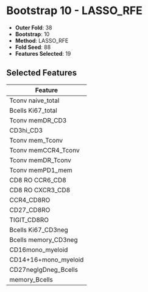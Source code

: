 # Bootstrap 10 - LASSO_RFE

- **Outer Fold**: 38
- **Bootstrap**: 10
- **Method**: LASSO_RFE
- **Fold Seed**: 88
- **Features Selected**: 19

## Selected Features

| Feature |
|---------|
| Tconv naive_total |
| Bcells Ki67_total |
| Tconv memDR_CD3 |
| CD3hi_CD3 |
| Tconv mem_Tconv |
| Tconv memCCR4_Tconv |
| Tconv memDR_Tconv |
| Tconv memPD1_mem |
| CD8 RO CCR6_CD8 |
| CD8 RO CXCR3_CD8 |
| CCR4_CD8RO |
| CD27_CD8RO |
| TIGIT_CD8RO |
| Bcells Ki67_CD3neg |
| Bcells memory_CD3neg |
| CD16mono_myeloid |
| CD14+16+mono_myeloid |
| CD27negIgDneg_Bcells |
| memory_Bcells |
